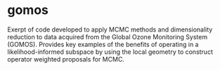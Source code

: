 # gomos
Exerpt of code developed to apply MCMC methods and dimensionality reduction to data acquired from the Global
Ozone Monitoring System (GOMOS). Provides key examples of the benefits of operating in a likelihood-informed subspace by using the local geometry to construct operator weighted proposals for MCMC.

